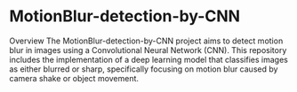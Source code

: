 # MotionBlur-detection-by-CNN

Overview
The MotionBlur-detection-by-CNN project aims to detect motion blur in images using a Convolutional Neural Network (CNN). This repository includes the implementation of a deep learning model that classifies images as either blurred or sharp, specifically focusing on motion blur caused by camera shake or object movement.
